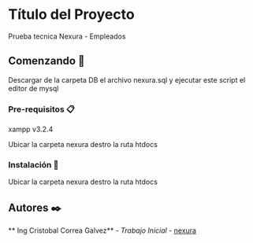 # Título del Proyecto

Prueba tecnica Nexura - Empleados

## Comenzando 🚀

Descargar de la carpeta DB el archivo nexura.sql y ejecutar este script el editor de mysql

### Pre-requisitos 📋

xampp v3.2.4

Ubicar la carpeta nexura destro la ruta htdocs 

### Instalación 🔧

Ubicar la carpeta nexura destro la ruta htdocs 

## Autores ✒️

** Ing Cristobal Correa Galvez** - *Trabajo Inicial* - [nexura](https://github.com/cristorey982/nexura)